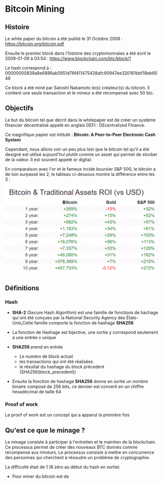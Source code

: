 # Bitcoin Mining

## Histoire


Le white paper du bitcoin a été publié le 31 Octobre 2008 : https://bitcoin.org/bitcoin.pdf

Ensuite le premier block dans l'histoire des cryptomonnaies a été écrit le 2009-01-09 à 03:54 : https://www.blockchain.com/btc/block/1 

Le hash correspond à :
00000000839a8e6886ab5951d76f411475428afc90947ee320161bbf18eb6048

Ce block a été miné par Satoshi Nakamoto le(s) créateur(s) du bitcoin. Il contient une seule transaction et le mineur a été récompensé avec 50 btc.

## Objectifs

Le but du bitcoin tel que décrit dans le whitepaper est  de créer un système financier décentralisé appelé en anglais DEFI : DEcentralized FInance. 

Ce magnifique papier est intitulé : **Bitcoin: A Peer-to-Peer Electronic Cash System** 

Cependant, nous allons voir un peu plus loin que le bitcoin tel qu'il a été designé est utilisé aujourd'hui plutôt comme un asset qui permet de stocker de la valeur. Il est souvent appelé or digital.

En comparaison avec l'or et le fameux incide boursier S&P 500, le bitcoin a de loin surpassé les 2, le tableau ci-dessous montre la différence entre les 3 :

![](./roi_assets.png)


## Définitions

### Hash
- **SHA-2** (Secure Hash Algorithm) est une famille de fonctions de hachage qui ont été conçues par la National Security Agency des États-Unis,Cette famille comporte la fonction de hashage **SHA256**

- La fonction de Hashage est bijective, une sortie y correspond seulement à une entrée x unique


-  **SHA256** prend en entrée 
    - Le numéro de block actuel
    - les transactions qui ont été réalisées
    - le résultat du hashage du block précedent (SHA256(block_precedent))
    
- Ensuite la fonction de hashage **SHA256** donne en sortie un nombre binaire composé de 256 bits, ce dernier est converti en un chiffre hexadécimal de taille 64

### Proof of work

Le proof of work est un concept qui a apparut la première fois 


## Qu'est ce que le minage ?

Le minage consiste à participer à l'entretien et le maintien de la blockchain.
Ce processus permet de créer des nouveaux BTC donnés comme récompense aux mineurs.
Le processus consiste à mettre en concurrence des personnes qui cherchent à résoudre un problème de cryptographie.


La difficulté était de 1 (8 zéro au début du hash en sortie)

- Pour miner du bitcoin est de 
